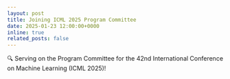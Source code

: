 ```yaml
---
layout: post
title: Joining ICML 2025 Program Committee
date: 2025-01-23 12:00:00+0000
inline: true
related_posts: false
---
```


🔍 Serving on the Program Committee for the 42nd International Conference on Machine Learning (ICML 2025)!